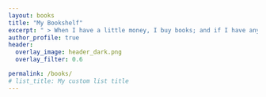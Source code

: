 ```yaml
---
layout: books
title: "My Bookshelf"
excerpt: " > When I have a little money, I buy books; and if I have any left, I buy food and clothes."
author_profile: true
header:
  overlay_image: header_dark.png
  overlay_filter: 0.6

permalink: /books/
# list_title: My custom list title
---
```

